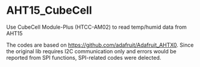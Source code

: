 # AHT15_CubeCell
Use CubeCell Module-Plus (HTCC-AM02) to read temp/humid data from AHT15

The codes are based on https://github.com/adafruit/Adafruit_AHTX0. Since the original lib requires I2C communication only and errors would be reported from SPI functions, SPI-related codes were delected.  
